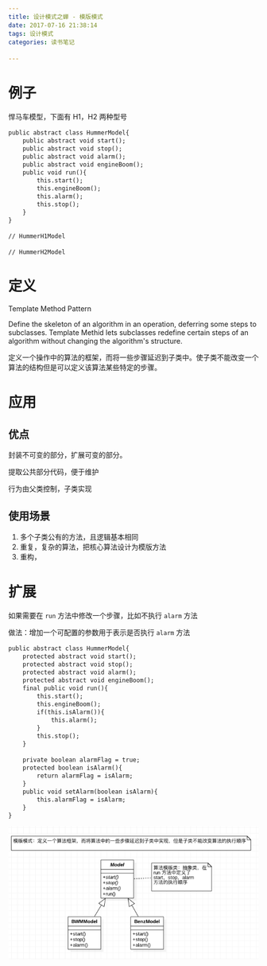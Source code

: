 ```yaml
---
title: 设计模式之蝉 - 模版模式
date: 2017-07-16 21:38:14
tags: 设计模式
categories: 读书笔记

---
```



# 例子

悍马车模型，下面有 H1，H2 两种型号

```
public abstract class HummerModel{
    public abstract void start();
    public abstract void stop();
    public abstract void alarm();
    public abstract void engineBoom();
    public void run(){
        this.start();
        this.engineBoom();
        this.alarm();
        this.stop();
    }
}

// HummerH1Model

// HummerH2Model
```

<!--more-->



# 定义

Template Method Pattern

Define the skeleton of an algorithm in an operation, deferring some steps to subclasses. Template Methid lets subclasses redefine certain steps of an algorithm without changing the algorithm's structure.

定义一个操作中的算法的框架，而将一些步骤延迟到子类中。使子类不能改变一个算法的结构但是可以定义该算法某些特定的步骤。

<!--more-->

# 应用

## 优点

封装不可变的部分，扩展可变的部分。

提取公共部分代码，便于维护

行为由父类控制，子类实现

## 使用场景

1. 多个子类公有的方法，且逻辑基本相同
2. 重复，复杂的算法，把核心算法设计为模版方法
3. 重构，

# 扩展

如果需要在 `run` 方法中修改一个步骤，比如不执行 `alarm` 方法

做法：增加一个可配置的参数用于表示是否执行 `alarm` 方法

```
public abstract class HummerModel{
    protected abstract void start();
    protected abstract void stop();
    protected abstract void alarm();
    protected abstract void engineBoom();
    final public void run(){
        this.start();
        this.engineBoom();
        if(this.isAlarm()){
            this.alarm();
        }
        this.stop();
    }

    private boolean alarmFlag = true;
    protected boolean isAlarm(){
        return alarmFlag = isAlarm;
    }
    public void setAlarm(boolean isAlarm){
        this.alarmFlag = isAlarm;
    }
}
```


![template](https://raw.githubusercontent.com/fangmd/markdownphoto/master/src/design-uml/design_uml_template.png)
















